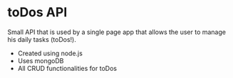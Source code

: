 # toDos API

Small API that is used by a single page app that allows the user to manage his daily tasks (toDos!).

* Created using node.js
* Uses mongoDB
* All CRUD functionalities for toDos

